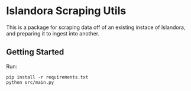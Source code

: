 # Islandora Scraping Utils
This is a package for scraping data off of an existing instace of Islandora, and preparing it to ingest into another.

## Getting Started
Run:

```
pip install -r requirements.txt
python src/main.py
```
